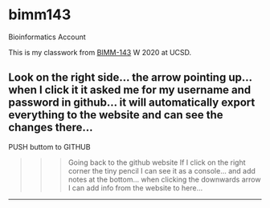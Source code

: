 # bimm143
Bioinformatics Account


This is my classwork from [BIMM-143](https://bioboot.github.io/bimm143_W20/) W 2020 at UCSD. 

## Look on the right side... the arrow pointing up... when I click it it asked me for my username and password in github... it will automatically export everything to the website and can see the changes there... 
PUSH buttom to GITHUB

>>> Going back to the github website If I click on the right corner the tiny pencil I can see it as a console... and add notes at the bottom... when clicking the downwards arrow I can add info from the website to here... 

-----





